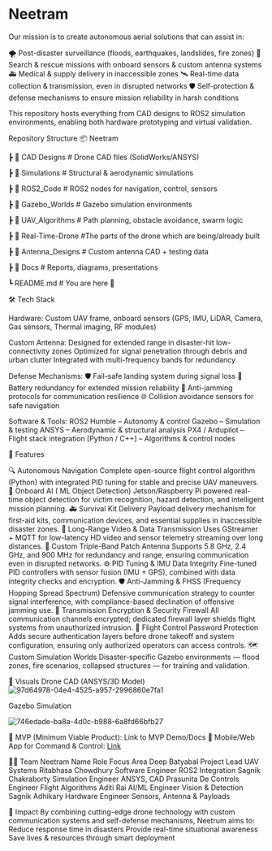 # Neetram
Our mission is to create autonomous aerial solutions that can assist in:

🌪️ Post-disaster surveillance (floods, earthquakes, landslides, fire zones)
📡 Search & rescue missions with onboard sensors & custom antenna systems
🚑 Medical & supply delivery in inaccessible zones
🛰️ Real-time data collection & transmission, even in disrupted networks
🛡️ Self-protection & defense mechanisms to ensure mission reliability in harsh conditions

This repository hosts everything from CAD designs to ROS2 simulation environments, enabling both hardware prototyping and virtual validation.

Repository Structure
📦 Neetram

 ┣ 📁 CAD Designs        # Drone CAD files (SolidWorks/ANSYS)
 
 ┣ 📁 Simulations # Structural & aerodynamic simulations
 
 ┣ 📁 ROS2_Code         # ROS2 nodes for navigation, control, sensors
 
 ┣ 📁 Gazebo_Worlds     # Gazebo simulation environments
 
 ┣ 📁 UAV_Algorithms    # Path planning, obstacle avoidance, swarm logic
 
 ┣ 📁 Real-Time-Drone   #The parts of the drone which are being/already built
 
 ┣ 📁 Antenna_Designs   # Custom antenna CAD + testing data
 
 ┣ 📁 Docs              # Reports, diagrams, presentations
 
 ┗ README.md            # You are here 🚀

🛠️ Tech Stack

Hardware: Custom UAV frame, onboard sensors (GPS, IMU, LiDAR, Camera, Gas sensors, Thermal imaging, RF modules)

Custom Antenna:
Designed for extended range in disaster-hit low-connectivity zones
Optimized for signal penetration through debris and urban clutter
Integrated with multi-frequency bands for redundancy

Defense Mechanisms:
🛡️ Fail-safe landing system during signal loss
🔋 Battery redundancy for extended mission reliability
📶 Anti-jamming protocols for communication resilience
🌐 Collision avoidance sensors for safe navigation

Software & Tools:
ROS2 Humble
 – Autonomy & control
Gazebo
 – Simulation & testing
ANSYS
 – Aerodynamic & structural analysis
PX4 / Ardupilot
 – Flight stack integration
[Python / C++] – Algorithms & control nodes

🚀 Features

🔍 Autonomous Navigation
Complete open-source flight control algorithm (Python) with integrated PID tuning for stable and precise UAV maneuvers.
🧠 Onboard AI ( ML Object Detection)
Jetson/Raspberry Pi powered real-time object detection for victim recognition, hazard detection, and intelligent mission planning.
🚑 Survival Kit Delivery
Payload delivery mechanism for first-aid kits, communication devices, and essential supplies in inaccessible disaster zones.
🎥 Long-Range Video & Data Transmission
Uses GStreamer + MQTT for low-latency HD video and sensor telemetry streaming over long distances.
📡 Custom Triple-Band Patch Antenna
Supports 5.8 GHz, 2.4 GHz, and 900 MHz for redundancy and range, ensuring communication even in disrupted networks.
⚙️ PID Tuning & IMU Data Integrity
Fine-tuned PID controllers with sensor fusion (IMU + GPS), combined with data integrity checks and encryption.
🛡️ Anti-Jamming & FHSS (Frequency Hopping Spread Spectrum)
Defensive communication strategy to counter signal interference, with compliance-based declination of offensive jamming use.
🔐 Transmission Encryption & Security Firewall
All communication channels encrypted; dedicated firewall layer shields flight systems from unauthorized intrusion.
🔑 Flight Control Password Protection
Adds secure authentication layers before drone takeoff and system configuration, ensuring only authorized operators can access controls.
🗺️ Custom Simulation Worlds
Disaster-specific Gazebo environments — flood zones, fire scenarios, collapsed structures — for training and validation.


📸 Visuals
Drone CAD (ANSYS/3D Model)
![97d64978-04e4-4525-a957-2996860e7fa1](https://github.com/user-attachments/assets/ea72b3b3-afea-4ec4-9be8-506ff525c3b8)

Gazebo Simulation

![746edade-ba8a-4d0c-b988-6a8fd66bfb27](https://github.com/user-attachments/assets/074cf582-6042-478a-abbd-df80fc0b8cbd)


📌 MVP (Minimum Viable Product): Link to MVP Demo/Docs
📱 Mobile/Web App for Command & Control: [Link](https://neetram.onhercules.app/)

👩‍🚀 Team Neetram
Name	                      Role       	    Focus Area
Deep Batyabal	          Project Lead       UAV Systems
Ritabhasa Chowdhury	   Software Engineer	 ROS2 Integration
Sagnik Chakraborty    Simulation Engineer	 ANSYS, CAD
Prasunita De	         Controls Engineer	 Flight Algorithms
Aditi Rai	              AI/ML Engineer	   Vision & Detection
Sagnik Adhikary	      Hardware Engineer	   Sensors, Antenna & Payloads

🌟 Impact
By combining cutting-edge drone technology with custom communication systems and self-defense mechanisms, Neetrum aims to:
Reduce response time in disasters
Provide real-time situational awareness
Save lives & resources through smart deployment
